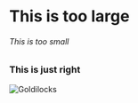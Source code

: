 # This is too large
###### This is too small
### This is just right

![Goldilocks](https://user-images.githubusercontent.com/116511104/197407450-f95adbb6-f35e-41d7-86d1-6ab38cf1f1ca.png)
